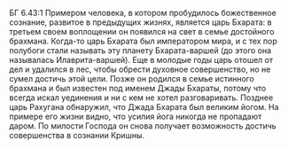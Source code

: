БГ 6.43:1	Примером человека, в котором пробудилось божественное сознание, развитое в предыдущих жизнях, является царь Бхарата: в третьем своем воплощении он появился на свет в семье достойного брахмана. Когда-то царь Бхарата был императором мира, и с тех пор полубоги стали называть эту планету Бхарата-варшей (до этого она называлась Илаврита-варшей). Еще в молодые годы царь отошел от дел и удалился в лес, чтобы обрести духовное совершенство, но не сумел достичь этой цели. Позже он родился в семье истинного брахмана и был известен под именем Джады Бхараты, потому что всегда искал уединения и ни с кем не хотел разговаривать. Позднее царь Рахугана обнаружил, что Джада Бхарата был великим йогом. На примере его жизни видно, что усилия йога никогда не пропадают даром. По милости Господа он снова получает возможность достичь совершенства в сознании Кришны.